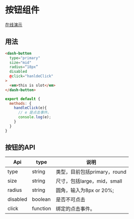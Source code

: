 # 按钮组件

[在线演示]()

## 用法

```html
<dash-button 
  type="primary"
  size="mid"
  radius=“18px”
  disabled
  @click="hanldeClick"
>
  <em>this is slot</em>
</dash-button>
```

```js
export default {
  methods: {
    handleClick(e){
      // e 是点击事件。
      console.log(e);
    }
  }
}
```

## 按钮的API

|Api|type|说明|
|----|---|---|
|type| string|类型，目前包括primary，round|
|size| string|尺寸，包括large，mid，small|
|radius| string|圆角，输入为8px or 20%;|
|disabled| boolean| 是否不可点击|
|click|function|绑定的点击事件。|
